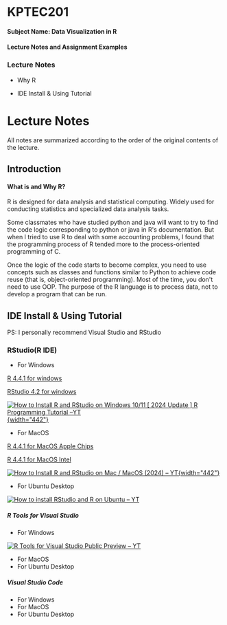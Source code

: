 # KPTEC201

#### Subject Name: Data Visualization in R

#### Lecture Notes and Assignment Examples

### Lecture Notes

-   Why R

-   IDE Install & Using Tutorial



# Lecture Notes

All notes are summarized according to the order of the original contents of the lecture.

## Introduction

#### What is and Why R?

R is designed for data analysis and statistical computing. Widely used for conducting statistics and specialized data analysis tasks.

Some classmates who have studied python and java will want to try to find the code logic corresponding to python or java in R's documentation. But when I tried to use R to deal with some accounting problems, I found that the programming process of R tended more to the process-oriented programming of C.

Once the logic of the code starts to become complex, you need to use concepts such as classes and functions similar to Python to achieve code reuse (that is, object-oriented programming). Most of the time, you don't need to use OOP. The purpose of the R language is to process data, not to develop a program that can be run.

## IDE Install & Using Tutorial

PS: I personally recommend Visual Studio and RStudio

### RStudio(R IDE)

-   For Windows

[R 4.4.1 for windows](https://cran.rstudio.com/bin/windows/base/R-4.4.1-win.exe)

[RStudio 4.2 for windows](https://download1.rstudio.org/electron/windows/RStudio-2024.04.2-764.exe)

[![How to Install R and RStudio on Windows 10/11 [ 2024 Update ] R Programming Tutorial –YT](https://img.youtube.com/vi/9SzKJH93t5o/maxresdefault.jpg){width="442"}](https://www.youtube.com/watch?v=9SzKJH93t5o)

-   For MacOS

[R 4.4.1 for MacOS Apple Chips](https://cran.rstudio.com/bin/macosx/big-sur-arm64/base/R-4.4.1-arm64.pkg)

[R 4.4.1 for MacOS Intel](https://cran.rstudio.com/bin/macosx/big-sur-x86_64/base/R-4.4.1-x86_64.pkg)

[![How to Install R and RStudio on Mac / MacOS (2024) – YT](https://img.youtube.com/vi/I5WIMX4LK8M/maxresdefault.jpg){width="442"}](https://www.youtube.com/watch?v=I5WIMX4LK8M)

-   For Ubuntu Desktop

[![How to install RStudio and R on Ubuntu – YT](https://img.youtube.com/vi/bn8NvoSyLDA/hqdefault.jpg)](https://www.youtube.com/watch?v=bn8NvoSyLDA)

##### R Tools for Visual Studio

-   For Windows

[![R Tools for Visual Studio Public Preview – YT](https://img.youtube.com/vi/KPS0ytrt9SA/hqdefault.jpg)](https://www.youtube.com/watch?v=KPS0ytrt9SA)

-   For MacOS
-   For Ubuntu Desktop

##### Visual Studio Code

-   For Windows
-   For MacOS
-   For Ubuntu Desktop

## 
